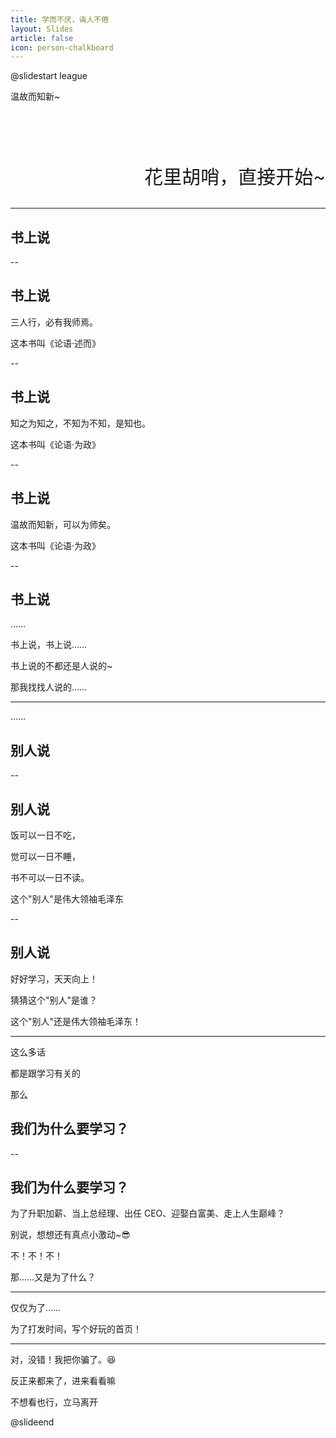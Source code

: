 ```yaml
---
title: 学而不厌，诲人不倦
layout: Slides
article: false
icon: person-chalkboard
---
```


<!-- markdownlint-disable MD024 MD033 MD051 -->

@slidestart league

<!-- .slide: data-transition="zoom" -->

温故而知新~

<!-- .element: class="r-fit-text" -->

<br><br><br>

<p style="text-align:right;font-size:30px;">花里胡哨，<a style="text-decoration:none;" href="/posts/">直接开始~</a></p>

---

<!-- .slide: data-transition="slide" data-auto-animate -->

## 书上说

<!-- .element: class="r-fit-text" -->

--

<!-- .slide: data-auto-animate -->

## 书上说

三人行，必有我师焉。

这本书叫《论语·述而》<!-- .element: class="fragment fade-up" -->

--

<!-- .slide: data-auto-animate -->

## 书上说

知之为知之，不知为不知，是知也。

这本书叫《论语·为政》<!-- .element: class="fragment fade-up" -->

--

<!-- .slide: data-auto-animate -->

## 书上说

温故而知新，可以为师矣。

这本书叫《论语·为政》<!-- .element: class="fragment fade-up" -->

--

<!-- .slide: data-auto-animate -->

## 书上说

……<!-- .element: class="fragment fade-in" -->

书上说，书上说……<!-- .element: class="fragment fade-in" -->

书上说的不都还是人说的~<!-- .element: class="fragment fade-in" -->

那我找找人说的……<!-- .element: class="fragment fade-in" -->

---

<!-- .slide: data-transition="slide" data-auto-animate -->

……

<!-- .slide: data-auto-animate -->

## 别人说<!-- .element: class="fragment fade-in" -->

--

<!-- .slide: data-auto-animate -->

## 别人说

饭可以一日不吃，

觉可以一日不睡，<!-- .element: class="fragment fade-in" -->

书不可以一日不读。<!-- .element: class="fragment fade-in" -->

这个"别人"是伟大领袖毛泽东<!-- .element: class="fragment fade-up" -->

--

<!-- .slide: data-auto-animate -->

## 别人说

好好学习，天天向上！

猜猜这个"别人"是谁？<!-- .element: class="fragment fade-in" -->

这个"别人"还是伟大领袖毛泽东！<!-- .element: class="fragment fade-up" -->

---

这么多话

都是跟学习有关的 <!-- .element: class="fragment fade-up" -->

那么 <!-- .element: class="fragment fade-up" -->

<!-- .slide: data-transition="slide" data-auto-animate -->

## 我们为什么要学习？ <!-- .element: class="fragment fade-up" -->

--

<!-- .slide: data-auto-animate -->

## 我们为什么要学习？

为了升职加薪、当上总经理、出任 CEO、迎娶白富美、走上人生巅峰？<!-- .element: class="fragment fade-in" -->

别说，想想还有真点小激动~😎<!-- .element: class="fragment fade-in-then-out" -->

不！不！不！<!-- .element: class="fragment fade-in" -->

那……又是为了什么？<!-- .element: class="fragment fade-up" -->

---

仅仅为了……

为了打发时间，写个好玩的首页！<!-- .element: class="fragment fade-in r-fit-text" -->

---

对，没错！我把你骗了。😆

反正来都来了，<a style="text-align:center;text-decoration:none;" href="/posts/">进来看看</a>嘛

<!-- .element: class="fragment fade-up" -->

不想看也行，<a style="text-align:center;text-decoration:none;" href="/posts/">立马离开</a>

<!-- .element: class="fragment fade-up" -->

@slideend
